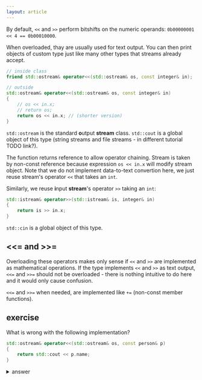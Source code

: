 ```yaml
---
layout: article
---
```


By default, `<<` and `>>` perform bitshifts on the numeric operands: `0b00000001 << 4 == 0b00010000`.

When overloaded, thay are usually used for text output. You can then print objects of custom type just like many other types that streams already accept.

```c++
// inside class
friend std::ostream& operator<<(std::ostream& os, const integer& in);

// outside
std::ostream& operator<<(std::ostream& os, const integer& in)
{
    // os << in.x;
    // return os;
    return os << in.x; // (shorter version)
}
```

`std::ostream` is the standard **o**utput **stream** class. `std::cout` is a global object of this type (string streams and file streams - in different tutorial TODO link?).

The function returns reference to allow operator chaining. Stream is taken by non-const reference because expression `os << in.x` will modify stream object. Note that we do not implement data-to-text convertion here, we just reuse stream's operator `<<` that takes an `int`.

Similarly, we reuse **i**nput **stream**'s operator `>>` taking an `int`:

```c++
std::istream& operator>>(std::istream& is, integer& in)
{
    return is >> in.x;
}
```

`std::cin` is a global object of this type.

## <<= and >>=

Overloading these operators makes only sense if `<<` and `>>` are implemented as mathematical operations. If the type implements `<<` and `>>` as text output, `<<=` and `>>=` should not be overloaded - there is nothing intuitive to do here and it would only cause confusion.

`<<=` and `>>=` when needed, are implemented like `+=` (non-const member functions).

## exercise

What is wrong with the following implementation?

```c++
std::ostream& operator<<(std::ostream& os, const person& p)
{
    return std::cout << p.name;
}
```

<details>
<summary>answer</summary>
<p>`os` is not used (would generate a compiler warning). The function is wrong because it always calls the standard character output stream, not the stream provided as an argument</p>
</details>
